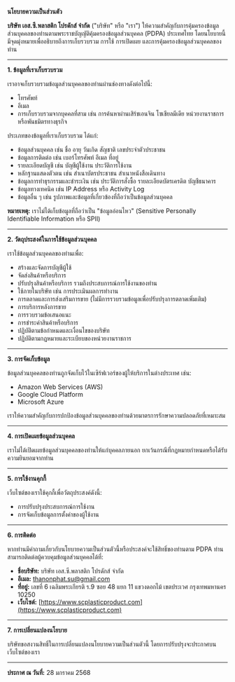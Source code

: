 **นโยบายความเป็นส่วนตัว**

**บริษัท เอส.ซี.พลาสติก โปรดักส์ จำกัด** ("บริษัท" หรือ "เรา") ให้ความสำคัญกับการคุ้มครองข้อมูลส่วนบุคคลของท่านตามพระราชบัญญัติคุ้มครองข้อมูลส่วนบุคคล (PDPA) ประเทศไทย โดยนโยบายนี้มีจุดมุ่งหมายเพื่ออธิบายถึงการเก็บรวบรวม การใช้ การเปิดเผย และการคุ้มครองข้อมูลส่วนบุคคลของท่าน

---

**1. ข้อมูลที่เราเก็บรวบรวม**

เราอาจเก็บรวบรวมข้อมูลส่วนบุคคลของท่านผ่านช่องทางดังต่อไปนี้:
- โทรศัพท์
- อีเมล
- การเก็บรวบรวมจากบุคคลที่สาม เช่น การค้นหาผ่านเสิร์ชเอนจิน โซเชียลมีเดีย หน่วยงานราชการ หรือพันธมิตรทางธุรกิจ

ประเภทของข้อมูลที่เราเก็บรวบรวม ได้แก่:
- ข้อมูลส่วนบุคคล เช่น ชื่อ อายุ วันเกิด สัญชาติ เลขประจำตัวประชาชน
- ข้อมูลการติดต่อ เช่น เบอร์โทรศัพท์ อีเมล ที่อยู่
- รายละเอียดบัญชี เช่น บัญชีผู้ใช้งาน ประวัติการใช้งาน
- หลักฐานแสดงตัวตน เช่น สำเนาบัตรประชาชน สำเนาหนังสือเดินทาง
- ข้อมูลการทำธุรกรรมและชำระเงิน เช่น ประวัติการสั่งซื้อ รายละเอียดบัตรเครดิต บัญชีธนาคาร
- ข้อมูลทางเทคนิค เช่น IP Address หรือ Activity Log
- ข้อมูลอื่น ๆ เช่น รูปภาพและข้อมูลที่เกี่ยวข้องที่ถือว่าเป็นข้อมูลส่วนบุคคล

**หมายเหตุ:** เราไม่ได้เก็บข้อมูลที่ถือว่าเป็น "ข้อมูลอ่อนไหว" (Sensitive Personally Identifiable Information หรือ SPII)

---

**2. วัตถุประสงค์ในการใช้ข้อมูลส่วนบุคคล**

เราใช้ข้อมูลส่วนบุคคลของท่านเพื่อ:
- สร้างและจัดการบัญชีผู้ใช้
- จัดส่งสินค้าหรือบริการ
- ปรับปรุงสินค้าหรือบริการ รวมถึงประสบการณ์การใช้งานของท่าน
- ใช้ภายในบริษัท เช่น การประเมินผลการทำงาน
- การตลาดและการส่งเสริมการขาย (ไม่มีการรวบรวมข้อมูลเพื่อปรับปรุงการตลาดเพิ่มเติม)
- การบริการหลังการขาย
- การรวบรวมข้อเสนอแนะ
- การชำระค่าสินค้าหรือบริการ
- ปฏิบัติตามข้อกำหนดและเงื่อนไขของบริษัท
- ปฏิบัติตามกฎหมายและระเบียบของหน่วยงานราชการ

---

**3. การจัดเก็บข้อมูล**

ข้อมูลส่วนบุคคลของท่านถูกจัดเก็บไว้ในเซิร์ฟเวอร์ของผู้ให้บริการในต่างประเทศ เช่น:
- Amazon Web Services (AWS)
- Google Cloud Platform
- Microsoft Azure

เราให้ความสำคัญกับการปกป้องข้อมูลส่วนบุคคลของท่านด้วยมาตรการรักษาความปลอดภัยที่เหมาะสม

---

**4. การเปิดเผยข้อมูลส่วนบุคคล**

เราไม่ได้เปิดเผยข้อมูลส่วนบุคคลของท่านให้แก่บุคคลภายนอก ยกเว้นกรณีที่กฎหมายกำหนดหรือได้รับความยินยอมจากท่าน

---

**5. การใช้งานคุกกี้**

เว็บไซต์ของเราใช้คุกกี้เพื่อวัตถุประสงค์ดังนี้:
- การปรับปรุงประสบการณ์การใช้งาน
- การจัดเก็บข้อมูลการตั้งค่าของผู้ใช้งาน

---

**6. การติดต่อ**

หากท่านมีคำถามเกี่ยวกับนโยบายความเป็นส่วนตัวนี้หรือประสงค์จะใช้สิทธิ์ของท่านตาม PDPA ท่านสามารถติดต่อผู้ควบคุมข้อมูลส่วนบุคคลได้ที่:

- **ชื่อบริษัท:** บริษัท เอส.ซี.พลาสติก โปรดักส์ จำกัด
- **อีเมล:** [thanonphat.su@gmail.com](mailto:thanonphat.su@gmail.com)
- **ที่อยู่:** เลขที่ 6 เฉลิมพระเกียรติ ร.9 ซอย 48 แยก 11 แขวงดอกไม้ เขตประเวศ กรุงเทพมหานคร 10250
- **เว็บไซต์:** [https://www.scplasticproduct.com](https://www.scplasticproduct.com)

---

**7. การเปลี่ยนแปลงนโยบาย**

บริษัทขอสงวนสิทธิ์ในการเปลี่ยนแปลงนโยบายความเป็นส่วนตัวนี้ โดยการปรับปรุงจะประกาศบนเว็บไซต์ของเรา

---

**ประกาศ ณ วันที่:** 28 มกราคม 2568

